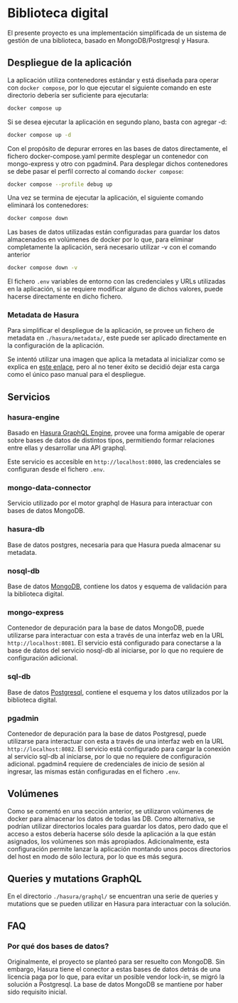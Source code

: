 # Biblioteca digital

El presente proyecto es una implementación simplificada de un sistema de
gestión de una biblioteca, basado en MongoDB/Postgresql y Hasura.

## Despliegue de la aplicación

La aplicación utiliza contenedores estándar y está diseñada para operar
con `docker compose`, por lo que ejecutar el siguiente comando en este
directorio debería ser suficiente para ejecutarla:

```sh
docker compose up
```

Si se desea ejecutar la aplicación en segundo plano, basta con agregar -d:

```sh
docker compose up -d
```

Con el propósito de depurar errores en las bases de datos directamente,
el fichero docker-compose.yaml permite desplegar un contenedor con
mongo-express y otro con pgadmin4. Para desplegar dichos contenedores
se debe pasar el perfil correcto al comando `docker compose`:

```sh
docker compose --profile debug up
```

Una vez se termina de ejecutar la aplicación, el siguiente comando
eliminará los contenedores:

```sh
docker compose down
```

Las bases de datos utilizadas están configuradas para guardar los datos
almacenados en volúmenes de docker por lo que, para eliminar completamente
la aplicación, será necesario utilizar -v con el comando anterior

```sh
docker compose down -v
```

El fichero `.env` variables de entorno con las credenciales y URLs
utilizadas en la aplicación, si se requiere modificar alguno de dichos
valores, puede hacerse directamente en dicho fichero.

### Metadata de Hasura

Para simplificar el despliegue de la aplicación, se provee un fichero
de metadata en `./hasura/metadata/`, este puede ser aplicado
directamente en la configuración de la aplicación.

Se intentó utilizar una imagen que aplica la metadata al inicializar
como se explica en [este enlace](https://hasura.io/docs/2.0/migrations-metadata-seeds/auto-apply-migrations/),
pero al no tener éxito se decidió dejar esta carga como el único paso
manual para el despliegue.

## Servicios
### hasura-engine

Basado en [Hasura GraphQL Engine](https://hasura.io), provee una forma
amigable de operar sobre bases de datos de distintos tipos, permitiendo
formar relaciones entre ellas y desarrollar una API graphql.

Este servicio es accesible en `http://localhost:8080`, las credenciales
se configuran desde el fichero `.env`.

### mongo-data-connector

Servicio utilizado por el motor graphql de Hasura para interactuar con
bases de datos MongoDB.

### hasura-db

Base de datos postgres, necesaria para que Hasura pueda almacenar su
metadata.

### nosql-db

Base de datos [MongoDB](https://mongodb.com), contiene los datos y
esquema de validación para la biblioteca digital.

### mongo-express

Contenedor de depuración para la base de datos MongoDB, puede
utilizarse para interactuar con esta a través de una interfaz web en
la URL `http://localhost:8081`. El servicio está configurado para
conectarse a la base de datos del servicio nosql-db al iniciarse, por
lo que no requiere de configuración adicional.

### sql-db

Base de datos [Postgresql](https://www.postgresql.org/), contiene el
esquema y los datos utilizados por la biblioteca digital.

### pgadmin

Contenedor de depuración para la base de datos Postgresql, puede
utilizarse para interactuar con esta a través de una interfaz web en
la URL `http://localhost:8082`. El servicio está configurado para
cargar la conexión al servicio sql-db al iniciarse, por lo que no
requiere de configuración adicional. pgadmin4 requiere de credenciales
de inicio de sesión al ingresar, las mismas están configuradas en el
fichero `.env`.

## Volúmenes

Como se comentó en una sección anterior, se utilizaron volúmenes de
docker para almacenar los datos de todas las DB. Como alternativa,
se podrían utilizar directorios locales para guardar los datos, pero
dado que el acceso a estos debería hacerse sólo desde la aplicación a
la que están asignados, los volúmenes son más apropiados.
Adicionalmente, esta configuración permite lanzar la aplicación
montando unos pocos directorios del host en modo de sólo lectura, por
lo que es más segura.

## Queries y mutations GraphQL

En el directorio `./hasura/graphql/` se encuentran una serie de queries
y mutations que se pueden utilizar en Hasura para interactuar con la
solución.

## FAQ
### Por qué dos bases de datos?

Originalmente, el proyecto se planteó para ser resuelto con MongoDB.
Sin embargo, Hasura tiene el conector a estas bases de datos detrás de
una licencia paga por lo que, para evitar un posible vendor lock-in, se
migró la solución a Postgresql. La base de datos MongoDB se mantiene por
haber sido requisito inicial.
